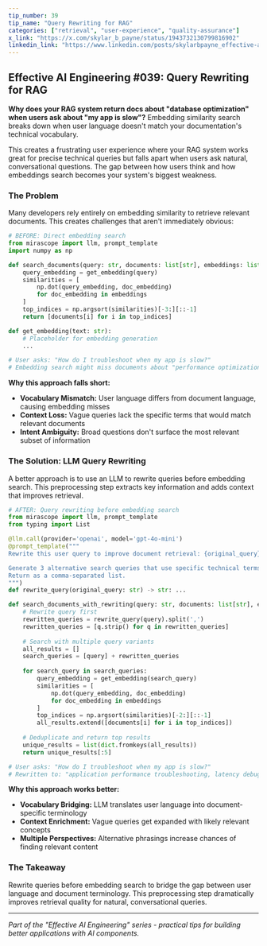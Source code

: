 ```yaml
---
tip_number: 39
tip_name: "Query Rewriting for RAG"
categories: ["retrieval", "user-experience", "quality-assurance"]
x_link: "https://x.com/skylar_b_payne/status/1943732130799816902"
linkedin_link: "https://www.linkedin.com/posts/skylarbpayne_effective-ai-engineering-39-query-rewriting-activity-7349498083807793152-M-oK?utm_source=share&utm_medium=member_desktop&rcm=ACoAABKpCf4BI_Yx2u7h66sgi5z1NF3aEYFHgps"
---
```


## Effective AI Engineering #039: Query Rewriting for RAG

**Why does your RAG system return docs about "database optimization" when users ask about "my app is slow"?** Embedding similarity search breaks down when user language doesn't match your documentation's technical vocabulary.

This creates a frustrating user experience where your RAG system works great for precise technical queries but falls apart when users ask natural, conversational questions. The gap between how users think and how embeddings search becomes your system's biggest weakness.

### The Problem

Many developers rely entirely on embedding similarity to retrieve relevant documents. This creates challenges that aren't immediately obvious:

```python
# BEFORE: Direct embedding search
from mirascope import llm, prompt_template
import numpy as np

def search_documents(query: str, documents: list[str], embeddings: list) -> list[str]:
    query_embedding = get_embedding(query)
    similarities = [
        np.dot(query_embedding, doc_embedding) 
        for doc_embedding in embeddings
    ]
    top_indices = np.argsort(similarities)[-3:][::-1]
    return [documents[i] for i in top_indices]

def get_embedding(text: str):
    # Placeholder for embedding generation
    ...

# User asks: "How do I troubleshoot when my app is slow?"
# Embedding search might miss documents about "performance optimization" or "latency debugging"
```

**Why this approach falls short:**

- **Vocabulary Mismatch:** User language differs from document language, causing embedding misses
- **Context Loss:** Vague queries lack the specific terms that would match relevant documents
- **Intent Ambiguity:** Broad questions don't surface the most relevant subset of information

### The Solution: LLM Query Rewriting

A better approach is to use an LLM to rewrite queries before embedding search. This preprocessing step extracts key information and adds context that improves retrieval.

```python
# AFTER: Query rewriting before embedding search
from mirascope import llm, prompt_template
from typing import List

@llm.call(provider='openai', model='gpt-4o-mini')
@prompt_template("""
Rewrite this user query to improve document retrieval: {original_query}

Generate 3 alternative search queries that use specific technical terms likely to appear in documentation.
Return as a comma-separated list.
""")
def rewrite_query(original_query: str) -> str: ...

def search_documents_with_rewriting(query: str, documents: list[str], embeddings: list) -> list[str]:
    # Rewrite query first
    rewritten_queries = rewrite_query(query).split(',')
    rewritten_queries = [q.strip() for q in rewritten_queries]
    
    # Search with multiple query variants
    all_results = []
    search_queries = [query] + rewritten_queries
    
    for search_query in search_queries:
        query_embedding = get_embedding(search_query)
        similarities = [
            np.dot(query_embedding, doc_embedding) 
            for doc_embedding in embeddings
        ]
        top_indices = np.argsort(similarities)[-2:][::-1]
        all_results.extend([documents[i] for i in top_indices])
    
    # Deduplicate and return top results
    unique_results = list(dict.fromkeys(all_results))
    return unique_results[:5]

# User asks: "How do I troubleshoot when my app is slow?"
# Rewritten to: "application performance troubleshooting, latency debugging, slow response optimization"
```

**Why this approach works better:**

- **Vocabulary Bridging:** LLM translates user language into document-specific terminology
- **Context Enrichment:** Vague queries get expanded with likely relevant concepts
- **Multiple Perspectives:** Alternative phrasings increase chances of finding relevant content

### The Takeaway

Rewrite queries before embedding search to bridge the gap between user language and document terminology. This preprocessing step dramatically improves retrieval quality for natural, conversational queries.

---
*Part of the "Effective AI Engineering" series - practical tips for building better applications with AI components.*